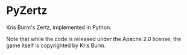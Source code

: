 # PyZertz
Kris Burm's Zertz, implemented in Python.

Note that while the code is released under the Apache 2.0 license, the game itself is copyrighted by Kris Burm.
